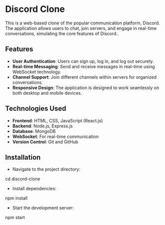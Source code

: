# Discord Clone

This is a web-based clone of the popular communication platform, Discord. The application allows users to chat, join servers, and engage in real-time conversations, simulating the core features of Discord..

## Features

- **User Authentication**: Users can sign up, log in, and log out securely.
- **Real-time Messaging**: Send and receive messages in real-time using WebSocket technology.
- **Channel Support**: Join different channels within servers for organized conversations.
- **Responsive Design**: The application is designed to work seamlessly on both desktop and mobile devices.

## Technologies Used

- **Frontend**: HTML, CSS, JavaScript (React.js)
- **Backend**: Node.js, Express.js
- **Database**: MongoDB
- **WebSocket**: For real-time communication
- **Version Control**: Git and GitHub

## Installation

- Navigate to the project directory:

cd discord-clone

- Install dependencies:

npm install

- Start the development server:

npm start
